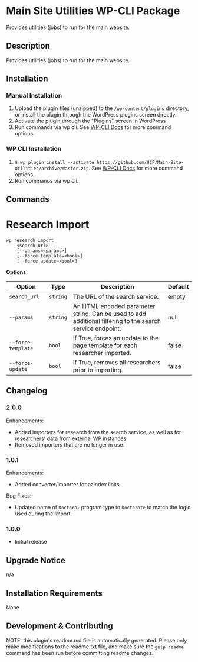 # Main Site Utilities WP-CLI Package #

Provides utilities (jobs) to run for the main website.

## Description ##

Provides utilities (jobs) to run for the main website.


## Installation ##

### Manual Installation ###
1. Upload the plugin files (unzipped) to the `/wp-content/plugins` directory, or install the plugin through the WordPress plugins screen directly.
2. Activate the plugin through the "Plugins" screen in WordPress
3. Run commands via wp cli. See [WP-CLI Docs](http://wp-cli.org/commands/plugin/install/) for more command options.

### WP CLI Installation ###
1. `$ wp plugin install --activate https://github.com/UCF/Main-Site-Utilities/archive/master.zip`.  See [WP-CLI Docs](http://wp-cli.org/commands/plugin/install/) for more command options.
3. Run commands via wp cli.

## Commands ##

# Research Import #

```
wp research import
    <search_url>
    [--params=<params>]
    [--force-template=<bool>]
    [--force-update=<bool>]
```

**Options**

| Option | Type | Description | Default |
|---|---|---|---|
| `search_url` | `string` | The URL of the search service. | empty |
| `--params` | `string` | An HTML encoded parameter string. Can be used to add additional filtering to the search service endpoint. | null |
| `--force-template` | `bool` | If True, forces an update to the page template for each researcher imported. | false |
| `--force-update` | `bool` | If True, removes all researchers prior to importing. | false |


## Changelog ##

### 2.0.0 ###
Enhancements:
* Added importers for research from the search service, as well as for researchers' data from external WP instances.
* Removed importers that are no longer in use.

### 1.0.1 ###
Enhancements:
* Added converter/importer for azindex links.

Bug Fixes:
* Updated name of `Doctoral` program type to `Doctorate` to match the logic used during the import.

### 1.0.0 ###
* Initial release


## Upgrade Notice ##

n/a


## Installation Requirements ##

None


## Development & Contributing ##

NOTE: this plugin's readme.md file is automatically generated.  Please only make modifications to the readme.txt file, and make sure the `gulp readme` command has been run before committing readme changes.
